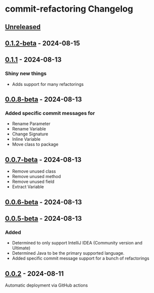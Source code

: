 <!-- Keep a Changelog guide -> https://keepachangelog.com -->

# commit-refactoring Changelog

## [Unreleased]

## [0.1.2-beta] - 2024-08-15

[Unreleased]: https://github.com/nymann/commit-refactoring/compare/v0.1.1...HEAD
## [0.1.1] - 2024-08-13

### Shiny new things

- Adds support for many refactorings

## [0.0.8-beta] - 2024-08-13

### Added specific commit messages for

- Rename Parameter
- Rename Variable
- Change Signature
- Inline Variable
- Move class to package

## [0.0.7-beta] - 2024-08-13

- Remove unused class
- Remove unused method
- Remove unused field
- Extract Variable

## [0.0.6-beta] - 2024-08-13

## [0.0.5-beta] - 2024-08-13

### Added

- Determined to only support IntelliJ IDEA (Community version and Ultimate)
- Determined Java to be the primary supported language.
- Added specific commit message support for a bunch of refactorings

## [0.0.2] - 2024-08-11

Automatic deployment via GitHub actions

[Unreleased]: https://github.com/nymann/commit-refactoring/compare/v0.1.2-beta...HEAD
[0.1.2-beta]: https://github.com/nymann/commit-refactoring/compare/v0.1.1...v0.1.2-beta
[0.1.1]: https://github.com/nymann/commit-refactoring/compare/v0.0.8-beta...v0.1.1
[0.0.8-beta]: https://github.com/nymann/commit-refactoring/compare/v0.0.7-beta...v0.0.8-beta
[0.0.7-beta]: https://github.com/nymann/commit-refactoring/compare/v0.0.6-beta...v0.0.7-beta
[0.0.6-beta]: https://github.com/nymann/commit-refactoring/compare/v0.0.5-beta...v0.0.6-beta
[0.0.5-beta]: https://github.com/nymann/commit-refactoring/compare/v0.0.2...v0.0.5-beta
[0.0.2]: https://github.com/nymann/commit-refactoring/commits/v0.0.2
